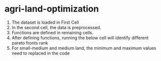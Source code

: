# agri-land-optimization

1. The dataset is loaded in First Cell
2. In the second cell, the data is preprocessed.
3. Functions are defined in remaining cells.
4. After defining functions, running the below cell will identify different pareto fronts rank
5. For small-medium and medium land, the minimum and maximum values need to replaced in the code
